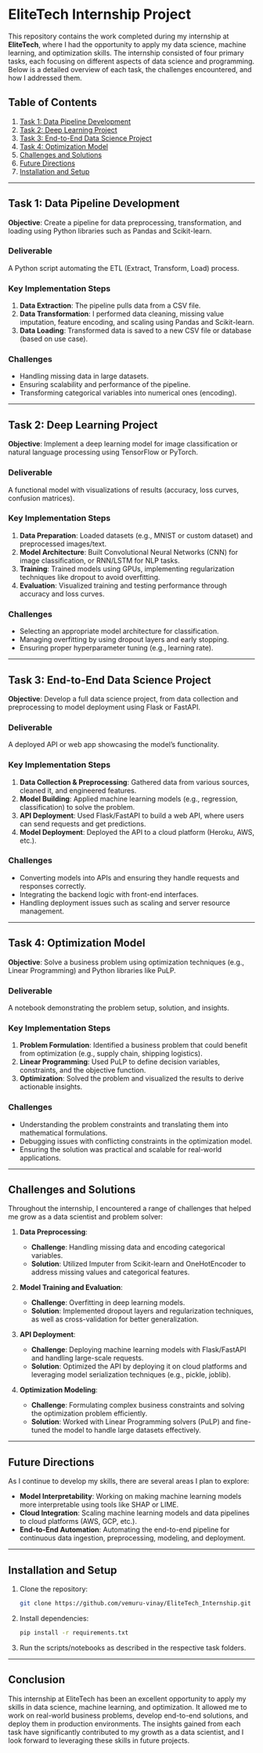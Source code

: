 # EliteTech Internship Project

This repository contains the work completed during my internship at **EliteTech**, where I had the opportunity to apply my data science, machine learning, and optimization skills. The internship consisted of four primary tasks, each focusing on different aspects of data science and programming. Below is a detailed overview of each task, the challenges encountered, and how I addressed them.

## Table of Contents
1. [Task 1: Data Pipeline Development](#task-1-data-pipeline-development)
2. [Task 2: Deep Learning Project](#task-2-deep-learning-project)
3. [Task 3: End-to-End Data Science Project](#task-3-end-to-end-data-science-project)
4. [Task 4: Optimization Model](#task-4-optimization-model)
5. [Challenges and Solutions](#challenges-and-solutions)
6. [Future Directions](#future-directions)
7. [Installation and Setup](#installation-and-setup)

---

## Task 1: Data Pipeline Development
**Objective**: Create a pipeline for data preprocessing, transformation, and loading using Python libraries such as Pandas and Scikit-learn.

### Deliverable
A Python script automating the ETL (Extract, Transform, Load) process.

### Key Implementation Steps
1. **Data Extraction**: The pipeline pulls data from a CSV file.
2. **Data Transformation**: I performed data cleaning, missing value imputation, feature encoding, and scaling using Pandas and Scikit-learn.
3. **Data Loading**: Transformed data is saved to a new CSV file or database (based on use case).

### Challenges
- Handling missing data in large datasets.
- Ensuring scalability and performance of the pipeline.
- Transforming categorical variables into numerical ones (encoding).

---

## Task 2: Deep Learning Project
**Objective**: Implement a deep learning model for image classification or natural language processing using TensorFlow or PyTorch.

### Deliverable
A functional model with visualizations of results (accuracy, loss curves, confusion matrices).

### Key Implementation Steps
1. **Data Preparation**: Loaded datasets (e.g., MNIST or custom dataset) and preprocessed images/text.
2. **Model Architecture**: Built Convolutional Neural Networks (CNN) for image classification, or RNN/LSTM for NLP tasks.
3. **Training**: Trained models using GPUs, implementing regularization techniques like dropout to avoid overfitting.
4. **Evaluation**: Visualized training and testing performance through accuracy and loss curves.

### Challenges
- Selecting an appropriate model architecture for classification.
- Managing overfitting by using dropout layers and early stopping.
- Ensuring proper hyperparameter tuning (e.g., learning rate).

---

## Task 3: End-to-End Data Science Project
**Objective**: Develop a full data science project, from data collection and preprocessing to model deployment using Flask or FastAPI.

### Deliverable
A deployed API or web app showcasing the model’s functionality.

### Key Implementation Steps
1. **Data Collection & Preprocessing**: Gathered data from various sources, cleaned it, and engineered features.
2. **Model Building**: Applied machine learning models (e.g., regression, classification) to solve the problem.
3. **API Deployment**: Used Flask/FastAPI to build a web API, where users can send requests and get predictions.
4. **Model Deployment**: Deployed the API to a cloud platform (Heroku, AWS, etc.).

### Challenges
- Converting models into APIs and ensuring they handle requests and responses correctly.
- Integrating the backend logic with front-end interfaces.
- Handling deployment issues such as scaling and server resource management.

---

## Task 4: Optimization Model
**Objective**: Solve a business problem using optimization techniques (e.g., Linear Programming) and Python libraries like PuLP.

### Deliverable
A notebook demonstrating the problem setup, solution, and insights.

### Key Implementation Steps
1. **Problem Formulation**: Identified a business problem that could benefit from optimization (e.g., supply chain, shipping logistics).
2. **Linear Programming**: Used PuLP to define decision variables, constraints, and the objective function.
3. **Optimization**: Solved the problem and visualized the results to derive actionable insights.

### Challenges
- Understanding the problem constraints and translating them into mathematical formulations.
- Debugging issues with conflicting constraints in the optimization model.
- Ensuring the solution was practical and scalable for real-world applications.

---

## Challenges and Solutions

Throughout the internship, I encountered a range of challenges that helped me grow as a data scientist and problem solver:

1. **Data Preprocessing**:
   - **Challenge**: Handling missing data and encoding categorical variables.
   - **Solution**: Utilized Imputer from Scikit-learn and OneHotEncoder to address missing values and categorical features.
   
2. **Model Training and Evaluation**:
   - **Challenge**: Overfitting in deep learning models.
   - **Solution**: Implemented dropout layers and regularization techniques, as well as cross-validation for better generalization.
   
3. **API Deployment**:
   - **Challenge**: Deploying machine learning models with Flask/FastAPI and handling large-scale requests.
   - **Solution**: Optimized the API by deploying it on cloud platforms and leveraging model serialization techniques (e.g., pickle, joblib).

4. **Optimization Modeling**:
   - **Challenge**: Formulating complex business constraints and solving the optimization problem efficiently.
   - **Solution**: Worked with Linear Programming solvers (PuLP) and fine-tuned the model to handle large datasets effectively.

---

## Future Directions

As I continue to develop my skills, there are several areas I plan to explore:
- **Model Interpretability**: Working on making machine learning models more interpretable using tools like SHAP or LIME.
- **Cloud Integration**: Scaling machine learning models and data pipelines to cloud platforms (AWS, GCP, etc.).
- **End-to-End Automation**: Automating the end-to-end pipeline for continuous data ingestion, preprocessing, modeling, and deployment.

---

## Installation and Setup

1. Clone the repository:
    ```bash
    git clone https://github.com/vemuru-vinay/EliteTech_Internship.git
    ```

2. Install dependencies:
    ```bash
    pip install -r requirements.txt
    ```

3. Run the scripts/notebooks as described in the respective task folders.

---

## Conclusion

This internship at EliteTech has been an excellent opportunity to apply my skills in data science, machine learning, and optimization. It allowed me to work on real-world business problems, develop end-to-end solutions, and deploy them in production environments. The insights gained from each task have significantly contributed to my growth as a data scientist, and I look forward to leveraging these skills in future projects.
